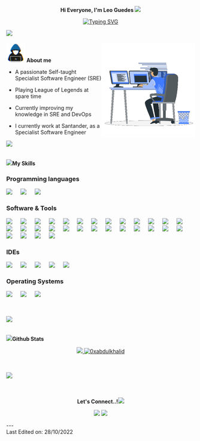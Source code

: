 <p align="center"><b>Hi Everyone, I'm Leo Guedes </b><img src="https://media.giphy.com/media/hvRJCLFzcasrR4ia7z/giphy.gif" width="30"></p>

<p align="center"><a href="https://git.io/typing-svg"><img src="https://readme-typing-svg.demolab.com?font=Fira+Code&weight=600&size=26&pause=1000&center=true&vCenter=true&random=false&width=435&lines=Specialist+Software+Engineer;I+work+for+Santander;Brazilian%2C+26+years+old;My+love+is+Java" alt="Typing SVG" /></a></p>

<img src="https://user-images.githubusercontent.com/73097560/115834477-dbab4500-a447-11eb-908a-139a6edaec5c.gif"><br><br>
<a> <img align="right" src="https://github.com/0xAbdulKhalid/0xAbdulKhalid/raw/main/assets/mdImages/Right_Side.gif" width = 250px></a>
<a><img src = "https://github.com/0xAbdulKhalid/0xAbdulKhalid/raw/main/assets/mdImages/about_me.gif" width = 50px></a> **About me**


- A passionate Self-taught Specialist Software Engineer (SRE)

- Playing League of Legends at spare time

- Currently improving my knowledge in SRE and DevOps

- I currently work at Santander, as a Specialist Software Engineer
 
<img src="https://user-images.githubusercontent.com/73097560/115834477-dbab4500-a447-11eb-908a-139a6edaec5c.gif"><br><br>

<a><img src="https://media2.giphy.com/media/QssGEmpkyEOhBCb7e1/giphy.gif?cid=ecf05e47a0n3gi1bfqntqmob8g9aid1oyj2wr3ds3mg700bl&rid=giphy.gif" width ="50"></a>**My Skills**

### Programming languages
<a><img src = "https://img.shields.io/badge/Java-ED8B00?style=for-the-badge&logo=openjdk&logoColor=white"></a>
&emsp;
<a><img src = "https://img.shields.io/badge/Kotlin-0095D5?&style=for-the-badge&logo=kotlin&logoColor=white"></a>
&emsp;
<a><img src = "https://img.shields.io/badge/JavaScript-F7DF1E?style=for-the-badge&logo=javascript&logoColor=black"></a>
   
### Software & Tools
<a><img src = "https://img.shields.io/badge/Spring-6DB33F?style=for-the-badge&logo=spring&logoColor=white"></a>
&emsp;
<a><img src = "https://img.shields.io/badge/Spring_Security-6DB33F?style=for-the-badge&logo=Spring-Security&logoColor=white"></a>
&emsp;
<a><img src = "https://img.shields.io/badge/Dynatrace-323330?style=for-the-badge&logo=json-web-tokens&logoColor=pink"></a>
&emsp;
<a><img src = "https://img.shields.io/badge/LoadRunner-323330?style=for-the-badge&logo=json-web-tokens&logoColor=pink"></a>
&emsp;
<a><img src = "https://img.shields.io/badge/K6-323330?style=for-the-badge&logo=json-web-tokens&logoColor=pink"></a>
&emsp;
<a><img src = "https://img.shields.io/badge/OpenShift-323330?style=for-the-badge&logo=json-web-tokens&logoColor=pink"></a>
&emsp;
<a><img src = "https://img.shields.io/badge/Gradle-02303A.svg?style=for-the-badge&logo=Gradle&logoColor=white"></a>
&emsp;
<a><img src = "https://img.shields.io/badge/GIT-E44C30?style=for-the-badge&logo=git&logoColor=white"></a>
&emsp;
<a><img src = "https://img.shields.io/badge/GitHub-100000?style=for-the-badge&logo=github&logoColor=white"></a>
&emsp;
<a><img src = "https://img.shields.io/badge/GitLab-330F63?style=for-the-badge&logo=gitlab&logoColor=white"></a>
&emsp;
<a><img src = "https://img.shields.io/badge/docker-%230db7ed.svg?style=for-the-badge&logo=docker&logoColor=white"></a>
&emsp;
<a><img src = "https://img.shields.io/badge/rabbitmq-%23FF6600.svg?&style=for-the-badge&logo=rabbitmq&logoColor=white"></a>
&emsp;
<a><img src = "https://img.shields.io/badge/Postman-FF6C37?style=for-the-badge&logo=postman&logoColor=white"></a>
&emsp;
<a><img src = "https://img.shields.io/badge/Insomnia-black?style=for-the-badge&logo=insomnia&logoColor=5849BE"></a>
&emsp;
<a><img src = "https://img.shields.io/badge/Angular-DD0031?style=for-the-badge&logo=angular&logoColor=white"></a>
&emsp;
<a><img src = "https://img.shields.io/badge/Amazon_AWS-FF9900?style=for-the-badge&logo=amazonaws&logoColor=white"></a>
&emsp;
<a><img src = "https://img.shields.io/badge/json%20web%20tokens-323330?style=for-the-badge&logo=json-web-tokens&logoColor=pink"></a>
&emsp;
<a><img src = "https://img.shields.io/badge/Twilio-F22F46?style=for-the-badge&logo=Twilio&logoColor=white"></a>
&emsp;
<a><img src = "https://img.shields.io/badge/Elastic_Search-005571?style=for-the-badge&logo=elasticsearch&logoColor=white"></a>
&emsp;
<a><img src = "https://img.shields.io/badge/MariaDB-003545?style=for-the-badge&logo=mariadb&logoColor=white"></a>
&emsp;
<a><img src = "https://img.shields.io/badge/redis-%23DD0031.svg?&style=for-the-badge&logo=redis&logoColor=white"></a>
&emsp;
<a><img src = "https://img.shields.io/badge/Hibernate-59666C?style=for-the-badge&logo=Hibernate&logoColor=white"></a>
&emsp;
<a><img src = "https://img.shields.io/badge/Jira-0052CC?style=for-the-badge&logo=Jira&logoColor=white"></a>
&emsp;
<a><img src = "https://img.shields.io/badge/Trello-0052CC?style=for-the-badge&logo=trello&logoColor=white"></a>
&emsp;
<a><img src = "https://img.shields.io/badge/Miro-050038?style=for-the-badge&logo=Miro&logoColor=white"></a>
&emsp;
<a><img src = "https://img.shields.io/badge/SonarLint-CB2029?style=for-the-badge&logo=sonarlint&logoColor=white"></a>
&emsp;
<a><img src = "https://img.shields.io/badge/MySQL-005C84?style=for-the-badge&logo=mysql&logoColor=white"></a>
&emsp;
<a><img src = "https://img.shields.io/badge/Slack-4A154B?style=for-the-badge&logo=slack&logoColor=white"></a>
&emsp;
<a><img src = "https://img.shields.io/badge/mac%20os-000000?style=for-the-badge&logo=apple&logoColor=white"></a>
&emsp;
<a><img src = "https://img.shields.io/badge/Microsoft_Teams-6264A7?style=for-the-badge&logo=microsoft-teams&logoColor=white"></a>
&emsp;


### IDEs
<a><img src = "https://img.shields.io/badge/IntelliJIDEA-000000.svg?style=for-the-badge&logo=intellij-idea&logoColor=white"></a>
&emsp;
<a><img src = "https://img.shields.io/badge/Eclipse-FE7A16.svg?style=for-the-badge&logo=Eclipse&logoColor=white"></a>
&emsp;
<a><img src = "https://img.shields.io/badge/Visual%20Studio%20Code-0078d7.svg?style=for-the-badge&logo=visual-studio-code&logoColor=white"></a>
&emsp;
<a><img src = "https://img.shields.io/badge/Android%20Studio-3DDC84.svg?style=for-the-badge&logo=android-studio&logoColor=white"></a>
&emsp;
<a><img src = "https://img.shields.io/badge/Notepad++-90E59A.svg?style=for-the-badge&logo=notepad%2b%2b&logoColor=black"></a>


### Operating Systems 
<a><img src = "https://img.shields.io/badge/Linux-FCC624?style=for-the-badge&logo=linux&logoColor=black"></a>
&emsp;
<a><img src = "https://img.shields.io/badge/Linux%20Mint-87CF3E?style=for-the-badge&logo=Linux%20Mint&logoColor=white"></a>
&emsp;
<a><img src = "https://img.shields.io/badge/Windows-0078D6?style=for-the-badge&logo=windows&logoColor=white"></a>
  
<br><br>
<img src="https://user-images.githubusercontent.com/73097560/115834477-dbab4500-a447-11eb-908a-139a6edaec5c.gif"><br><br>  
  
<img src="https://media.giphy.com/media/iY8CRBdQXODJSCERIr/giphy.gif" width="40">**Github Stats**   

<p align="center">
<a href="https://github.com/LeoGuedex">
<img src="https://github-readme-stats.vercel.app/api?username=LeoGuedex&include_all_commits=true&count_private=true&show_icons=true&line_height=20&title_color=7A7ADB&icon_color=2234AE&text_color=D3D3D3&bg_color=0,000000,130F40" width="400"/>
<img src="https://github-readme-stats.vercel.app/api/top-langs?username=LeoGuedex&show_icons=true&locale=en&layout=compact&line_height=20&title_color=7A7ADB&icon_color=2234AE&text_color=D3D3D3&bg_color=0,000000,130F40" width="407"  alt="0xabdulkhalid"/>
</a>
</p>

<br><br>
<img src="https://user-images.githubusercontent.com/73097560/115834477-dbab4500-a447-11eb-908a-139a6edaec5c.gif"><br><br>
<br>

<p align="center"><b> Let's Connect..!</b><img src="https://gifs.eco.br/wp-content/uploads/2022/07/gifs-de-aperto-de-mao-14.gif" width ="80"></p>

<p align="center">
<a href="https://www.linkedin.com/in/leonardo-correa-guedes/"><img src = "https://img.shields.io/badge/linkedin-%230077B5.svg?style=Plastic&logo=linkedin&logoColor=white"></picture></a>
<a href="https://www.instagram.com/devcorrealeo/"><img src = "https://img.shields.io/badge/Instagram-%23E4405F.svg?style=Plastic&logo=Instagram&logoColor=white"></picture></a>
</p>
---

<br>
Last Edited on: 28/10/2022

